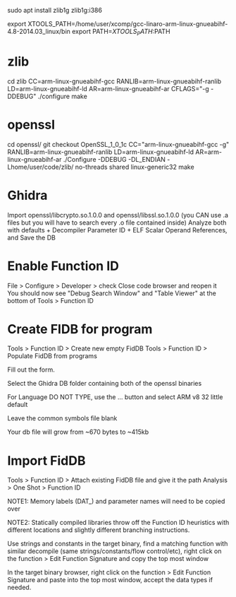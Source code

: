 sudo apt install zlib1g zlib1g:i386

export XTOOLS_PATH=/home/user/xcomp/gcc-linaro-arm-linux-gnueabihf-4.8-2014.03_linux/bin
export PATH=$XTOOLS_PATH:$PATH 

# zlib
cd zlib
CC=arm-linux-gnueabihf-gcc RANLIB=arm-linux-gnueabihf-ranlib LD=arm-linux-gnueabihf-ld AR=arm-linux-gnueabihf-ar CFLAGS="-g -DDEBUG" ./configure
make

# openssl
cd openssl/
git checkout OpenSSL_1_0_1c
CC="arm-linux-gnueabihf-gcc -g" RANLIB=arm-linux-gnueabihf-ranlib LD=arm-linux-gnueabihf-ld AR=arm-linux-gnueabihf-ar ./Configure -DDEBUG -DL_ENDIAN -Lhome/user/code/zlib/ no-threads shared linux-generic32
make

# Ghidra
Import openssl/libcrypto.so.1.0.0 and openssl/libssl.so.1.0.0 (you CAN use .a files but you will have to search every .o file contained inside)
Analyze both with defaults + Decompiler Parameter ID + ELF Scalar Operand References, and Save the DB

# Enable Function ID
File > Configure > Developer > check 
Close code browser and reopen it
You should now see "Debug Search Window" and "Table Viewer" at the bottom of Tools > Function ID

# Create FIDB for program
Tools > Function ID > Create new empty FidDB
Tools > Function ID > Populate FidDB from programs

Fill out the form. 

Select the Ghidra DB folder containing both of the openssl binaries

For Language DO NOT TYPE, use the ... button and select
ARM	v8	32	little	default

Leave the common symbols file blank

Your db file will grow from ~670 bytes to ~415kb

# Import FidDB
Tools > Function ID > Attach existing FidDB file and give it the path
Analysis > One Shot > Function ID

NOTE1: Memory labels (DAT_) and parameter names will need to be copied over

NOTE2: Statically compiled libraries throw off the Function ID heuristics with different locations and slightly different branching instructions. 

Use strings and constants in the target binary, find a matching function with similar decompile (same strings/constants/flow control/etc), right click on the function > Edit Function Signature and copy the top most window

In the target binary browser, right click on the function > Edit Function Signature and paste into the top most window, accept the data types if needed.